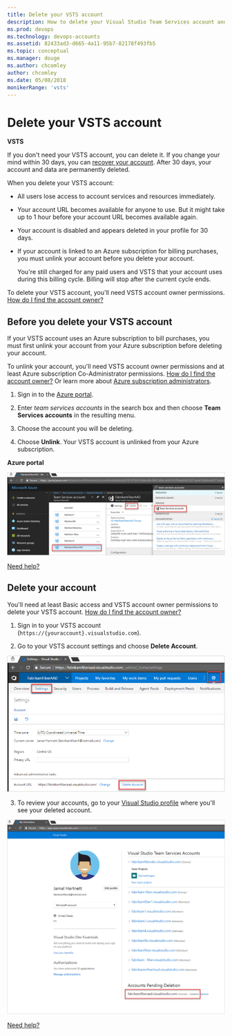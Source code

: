 ```yaml
---
title: Delete your VSTS account
description: How to delete your Visual Studio Team Services account and what happens to user accounts
ms.prod: devops
ms.technology: devops-accounts
ms.assetid: 82433ad3-d665-4a11-95b7-82178f493fb5
ms.topic: conceptual
ms.manager: douge
ms.author: chcomley
author: chcomley
ms.date: 05/08/2018
monikerRange: 'vsts'
---
```


# Delete your VSTS account

**VSTS**

If you don't need your  VSTS account, you can delete it.
If you change your mind within 30 days,
you can [recover your account](recover-your-vsts-account.md).
After 30 days, your account and data are permanently deleted.

When you delete your VSTS account:

* All users lose access to account services and resources immediately.

* Your account URL becomes available for anyone to use. But it might take up to 1 hour before your account URL becomes available again.

* Your account is disabled and appears deleted in your profile for 30 days.

* If your account is linked to an Azure subscription for billing purchases, you must unlink your account before you delete your account.

  You're still charged for any paid users and
  VSTS that your account uses during this billing cycle.
  Billing will stop after the current cycle ends.

To delete your VSTS account, you'll need VSTS account owner permissions. [How do I find the account owner?](faq-delete-restore-vsts-account.md#find-owner)

## Before you delete your VSTS account

If your VSTS account uses an Azure subscription to bill purchases, you must first unlink your account from your Azure subscription before deleting your account.

To unlink your account, you'll need VSTS account owner permissions and at least Azure subscription Co-Administrator permissions. [How do I find the account owner?](faq-delete-restore-vsts-account.md#find-owner) Or learn more about [Azure subscription administrators](https://azure.microsoft.com/en-us/documentation/articles/billing-add-change-azure-subscription-administrator/).

1. Sign in to the [Azure portal](https://portal.azure.com).

2. Enter *team services accounts* in the search box and then choose **Team Services accounts** in the resulting menu.
3. Choose the account you will be deleting.
4. Choose **Unlink**.
  Your VSTS account is unlinked from your Azure subscription.

  **Azure portal**

  ![Unlink your account from an Azure subscription](_img/delete-account/app_unlinkvsoaccount2.png)

  [Need help?](faq-delete-restore-vsts-account.md#get-support)

## Delete your account

You'll need at least Basic access and VSTS account owner
permissions to delete your VSTS account.
[How do I find the account owner?](faq-delete-restore-vsts-account.md#find-owner)

1. Sign in to your VSTS account (```https://{youraccount}.visualstudio.com```).

2. Go to your VSTS account settings and choose **Delete Account**.

![Delete your account in VSTS](_img/delete-account/delete-account-in-vsts.png)

3. To review your accounts, go to your [Visual Studio profile](https://app.vsaex.visualstudio.com/profile/view) where you'll see your deleted account.

  ![Your account will appear deleted on your account list](_img/delete-account/deleted-account.png)

  [Need help?](faq-delete-restore-vsts-account.md#get-support)
